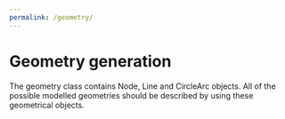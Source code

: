 ```yaml
---
permalink: /geometry/
---
```


# Geometry generation

The geometry class contains Node, Line and CircleArc objects. All of the possible modelled geometries should be
described by using these geometrical objects.

